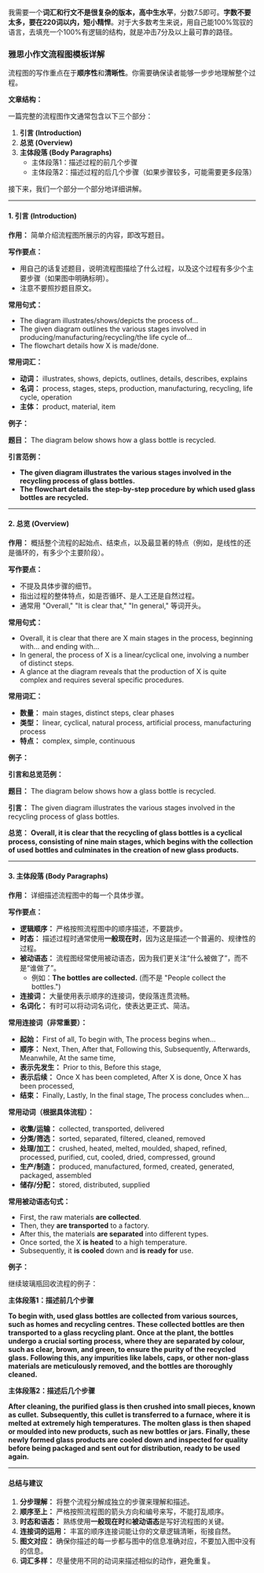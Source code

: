 我需要一个**词汇和行文不是很复杂的版本，高中生水平**，分数7.5即可。**字数不要太多，要在220词以内，短小精悍**。对于大多数考生来说，用自己能100%驾驭的语言，去填充一个100%有逻辑的结构，就是冲击7分及以上最可靠的路径。

### 雅思小作文流程图模板详解

流程图的写作重点在于**顺序性**和**清晰性**。你需要确保读者能够一步步地理解整个过程。

**文章结构：**

一篇完整的流程图作文通常包含以下三个部分：

1.  **引言 (Introduction)**
2.  **总览 (Overview)**
3.  **主体段落 (Body Paragraphs)**
    * 主体段落1：描述过程的前几个步骤
    * 主体段落2：描述过程的后几个步骤（如果步骤较多，可能需要更多段落）

接下来，我们一个部分一个部分地详细讲解。

---

#### 1. 引言 (Introduction)

**作用：** 简单介绍流程图所展示的内容，即改写题目。

**写作要点：**
* 用自己的话复述题目，说明流程图描绘了什么过程，以及这个过程有多少个主要步骤（如果图中明确标明）。
* 注意不要照抄题目原文。

**常用句式：**
* The diagram illustrates/shows/depicts the process of...
* The given diagram outlines the various stages involved in producing/manufacturing/recycling/the life cycle of...
* The flowchart details how X is made/done.

**常用词汇：**
* **动词：** illustrates, shows, depicts, outlines, details, describes, explains
* **名词：** process, stages, steps, production, manufacturing, recycling, life cycle, operation
* **主体：** product, material, item

**例子：**

**题目：**
The diagram below shows how a glass bottle is recycled.

**引言范例：**
* **The given diagram illustrates the various stages involved in the recycling process of glass bottles.**
* **The flowchart details the step-by-step procedure by which used glass bottles are recycled.**

---

#### 2. 总览 (Overview)

**作用：** 概括整个流程的起始点、结束点，以及最显著的特点（例如，是线性的还是循环的，有多少个主要阶段）。

**写作要点：**
* 不提及具体步骤的细节。
* 指出过程的整体特点，如是否循环、是人工还是自然过程。
* 通常用 "Overall," "It is clear that," "In general," 等词开头。

**常用句式：**
* Overall, it is clear that there are X main stages in the process, beginning with... and ending with...
* In general, the process of X is a linear/cyclical one, involving a number of distinct steps.
* A glance at the diagram reveals that the production of X is quite complex and requires several specific procedures.

**常用词汇：**
* **数量：** main stages, distinct steps, clear phases
* **类型：** linear, cyclical, natural process, artificial process, manufacturing process
* **特点：** complex, simple, continuous

**例子：**

**引言和总览范例：**

**题目：**
The diagram below shows how a glass bottle is recycled.

**引言：** The given diagram illustrates the various stages involved in the recycling process of glass bottles.

**总览：** **Overall, it is clear that the recycling of glass bottles is a cyclical process, consisting of nine main stages, which begins with the collection of used bottles and culminates in the creation of new glass products.**

---

#### 3. 主体段落 (Body Paragraphs)

**作用：** 详细描述流程图中的每一个具体步骤。

**写作要点：**
* **逻辑顺序：** 严格按照流程图中的顺序描述，不要跳步。
* **时态：** 描述过程时通常使用**一般现在时**，因为这是描述一个普遍的、规律性的过程。
* **被动语态：** 流程图经常使用被动语态，因为我们更关注“什么被做了”，而不是“谁做了”。
    * 例如：**The bottles are collected.** (而不是 "People collect the bottles.")
* **连接词：** 大量使用表示顺序的连接词，使段落连贯流畅。
* **名词化：** 有时可以将动词名词化，使表达更正式、简洁。

**常用连接词（非常重要）：**
* **起始：** First of all, To begin with, The process begins when...
* **顺序：** Next, Then, After that, Following this, Subsequently, Afterwards, Meanwhile, At the same time,
* **表示先发生：** Prior to this, Before this stage,
* **表示后续：** Once X has been completed, After X is done, Once X has been processed,
* **结束：** Finally, Lastly, In the final stage, The process concludes when...

**常用动词（根据具体流程）：**
* **收集/运输：** collected, transported, delivered
* **分类/筛选：** sorted, separated, filtered, cleaned, removed
* **处理/加工：** crushed, heated, melted, moulded, shaped, refined, processed, purified, cut, cooled, dried, compressed, ground
* **生产/制造：** produced, manufactured, formed, created, generated, packaged, assembled
* **储存/分配：** stored, distributed, supplied

**常用被动语态句式：**
* First, the raw materials **are collected**.
* Then, they **are transported** to a factory.
* After this, the materials **are separated** into different types.
* Once sorted, the X **is heated** to a high temperature.
* Subsequently, it **is cooled** down and **is ready for** use.

**例子：**

继续玻璃瓶回收流程的例子：

**主体段落1：描述前几个步骤**

**To begin with, used glass bottles are collected from various sources, such as homes and recycling centres.** **These collected bottles are then transported to a glass recycling plant.** **Once at the plant, the bottles undergo a crucial sorting process, where they are separated by colour, such as clear, brown, and green, to ensure the purity of the recycled glass.** **Following this, any impurities like labels, caps, or other non-glass materials are meticulously removed, and the bottles are thoroughly cleaned.**

**主体段落2：描述后几个步骤**

**After cleaning, the purified glass is then crushed into small pieces, known as cullet.** **Subsequently, this cullet is transferred to a furnace, where it is melted at extremely high temperatures.** **The molten glass is then shaped or moulded into new products, such as new bottles or jars.** **Finally, these newly formed glass products are cooled down and inspected for quality before being packaged and sent out for distribution, ready to be used again.**

---

#### 总结与建议

1.  **分步理解：** 将整个流程分解成独立的步骤来理解和描述。
2.  **顺序至上：** 严格按照流程图的箭头方向和编号来写，不能打乱顺序。
3.  **时态和语态：** 熟练使用**一般现在时**和**被动语态**是写好流程图的关键。
4.  **连接词的运用：** 丰富的顺序连接词能让你的文章逻辑清晰，衔接自然。
5.  **图文对应：** 确保你描述的每一步都与图中的信息准确对应，不要加入图中没有的信息。
6.  **词汇多样：** 尽量使用不同的动词来描述相似的动作，避免重复。
